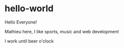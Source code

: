 # hello-world

Hello Everyone!


Mathieu here, I like sports, music and web development

I work until beer o'clock
